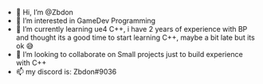 - 👋 Hi, I’m @Zbdon
- 👀 I’m interested in GameDev Programming
- 🌱 I’m currently learning ue4 C++, i have 2 years of experience with BP and thought its a good time to start learning C++, maybe a bit late but its ok 😅
- 💞️ I’m looking to collaborate on Small projects just to build experience with C++
- 📫 my discord is: Zbdon#9036

<!---
Zbdon/Zbdon is a ✨ special ✨ repository because its `README.md` (this file) appears on your GitHub profile.
You can click the Preview link to take a look at your changes.
--->

